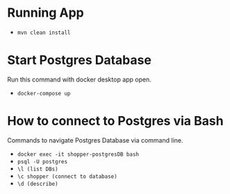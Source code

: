 # Running App
- ```mvn clean install```

# Start Postgres Database
Run this command with docker desktop app open.
- ```docker-compose up```

# How to connect to Postgres via Bash
Commands to navigate Postgres Database via command line.
- ```docker exec -it shopper-postgresDB bash```
- ```psql -U postgres ```
- ```\l (list DBs)```
- ```\c shopper (connect to database)```
- ```\d (describe)```